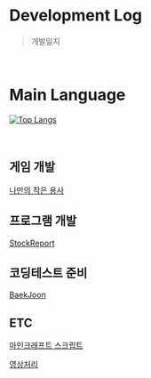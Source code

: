 # Development Log
> 개발일지

<br>

# Main Language
[![Top Langs](https://github-readme-stats.vercel.app/api/top-langs/?username=yohan050605)](https://github.com/anuraghazra/github-readme-stats)

<br>

## 게임 개발
[나만의 작은 용사](https://github.com/hhcczz/Idle-Game)

## 프로그램 개발
[StockReport](https://github.com/hhcczz/StockReport)

## 코딩테스트 준비
[BaekJoon](https://github.com/hhcczz/BaekJoon)

## ETC
[마인크래프트 스크립트](https://github.com/hhcczz/MinecraftSkript)

[영상처리](https://github.com/hhcczz/IP2024)

